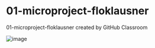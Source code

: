 # 01-microproject-floklausner
01-microproject-floklausner created by GitHub Classroom

![image](asciidoc/images/cld.png)

